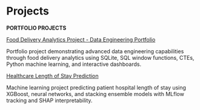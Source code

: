 # Projects

**PORTFOLIO PROJECTS**

[Food Delivery Analytics Project - Data Engineering Portfolio](https://github.com/kwabena95488/folio-project-food-delivery-analytics)

Portfolio project demonstrating advanced data engineering capabilities through food delivery analytics using SQLite, SQL window functions, CTEs, Python machine learning, and interactive dashboards.


[Healthcare Length of Stay Prediction](https://github.com/kwabena95488/Healthcare-Analytics-main/tree/main)

Machine learning project predicting patient hospital length of stay using XGBoost, neural networks, and stacking ensemble models with MLflow tracking and SHAP interpretability.